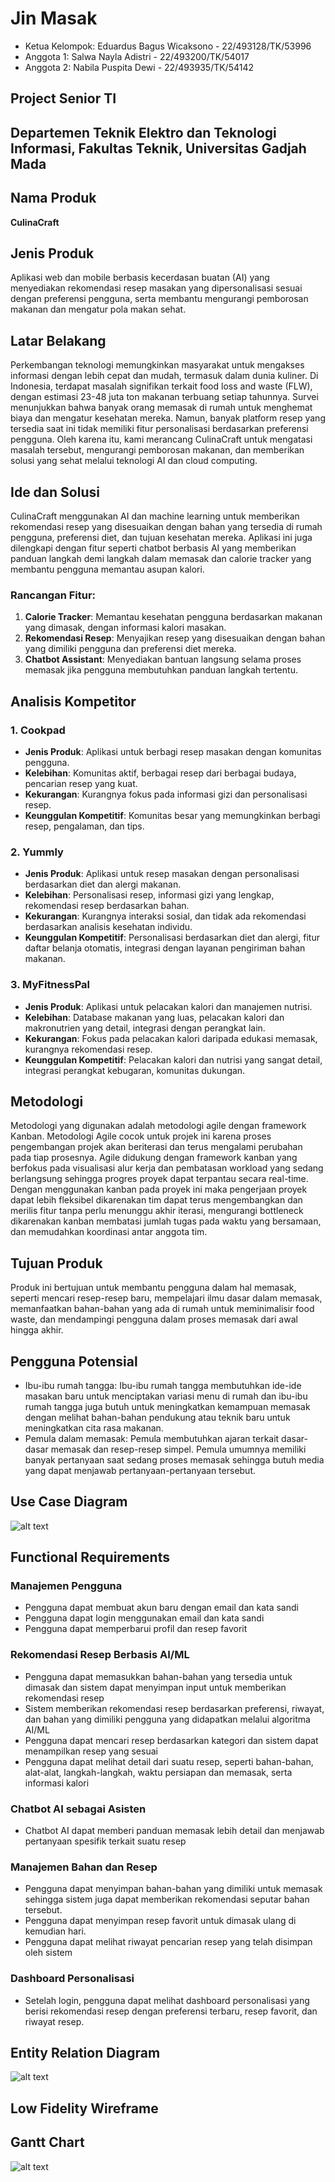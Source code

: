 # Jin Masak

- Ketua Kelompok: Eduardus Bagus Wicaksono - 22/493128/TK/53996
- Anggota 1: Salwa Nayla Adistri - 22/493200/TK/54017
- Anggota 2: Nabila Puspita Dewi - 22/493935/TK/54142

## Project Senior TI

## Departemen Teknik Elektro dan Teknologi Informasi, Fakultas Teknik, Universitas Gadjah Mada

## Nama Produk
**CulinaCraft**

## Jenis Produk
Aplikasi web dan mobile berbasis kecerdasan buatan (AI) yang menyediakan rekomendasi resep masakan yang dipersonalisasi sesuai dengan preferensi pengguna, serta membantu mengurangi pemborosan makanan dan mengatur pola makan sehat.

## Latar Belakang
Perkembangan teknologi memungkinkan masyarakat untuk mengakses informasi dengan lebih cepat dan mudah, termasuk dalam dunia kuliner. Di Indonesia, terdapat masalah signifikan terkait food loss and waste (FLW), dengan estimasi 23-48 juta ton makanan terbuang setiap tahunnya. Survei menunjukkan bahwa banyak orang memasak di rumah untuk menghemat biaya dan mengatur kesehatan mereka. Namun, banyak platform resep yang tersedia saat ini tidak memiliki fitur personalisasi berdasarkan preferensi pengguna. Oleh karena itu, kami merancang CulinaCraft untuk mengatasi masalah tersebut, mengurangi pemborosan makanan, dan memberikan solusi yang sehat melalui teknologi AI dan cloud computing.

## Ide dan Solusi
CulinaCraft menggunakan AI dan machine learning untuk memberikan rekomendasi resep yang disesuaikan dengan bahan yang tersedia di rumah pengguna, preferensi diet, dan tujuan kesehatan mereka. Aplikasi ini juga dilengkapi dengan fitur seperti chatbot berbasis AI yang memberikan panduan langkah demi langkah dalam memasak dan calorie tracker yang membantu pengguna memantau asupan kalori.

### Rancangan Fitur:
1. **Calorie Tracker**: Memantau kesehatan pengguna berdasarkan makanan yang dimasak, dengan informasi kalori masakan.
2. **Rekomendasi Resep**: Menyajikan resep yang disesuaikan dengan bahan yang dimiliki pengguna dan preferensi diet mereka.
3. **Chatbot Assistant**: Menyediakan bantuan langsung selama proses memasak jika pengguna membutuhkan panduan langkah tertentu.

## Analisis Kompetitor

### 1. Cookpad
- **Jenis Produk**: Aplikasi untuk berbagi resep masakan dengan komunitas pengguna.
- **Kelebihan**: Komunitas aktif, berbagai resep dari berbagai budaya, pencarian resep yang kuat.
- **Kekurangan**: Kurangnya fokus pada informasi gizi dan personalisasi resep.
- **Keunggulan Kompetitif**: Komunitas besar yang memungkinkan berbagi resep, pengalaman, dan tips.

### 2. Yummly
- **Jenis Produk**: Aplikasi untuk resep masakan dengan personalisasi berdasarkan diet dan alergi makanan.
- **Kelebihan**: Personalisasi resep, informasi gizi yang lengkap, rekomendasi resep berdasarkan bahan.
- **Kekurangan**: Kurangnya interaksi sosial, dan tidak ada rekomendasi berdasarkan analisis kesehatan individu.
- **Keunggulan Kompetitif**: Personalisasi berdasarkan diet dan alergi, fitur daftar belanja otomatis, integrasi dengan layanan pengiriman bahan makanan.

### 3. MyFitnessPal
- **Jenis Produk**: Aplikasi untuk pelacakan kalori dan manajemen nutrisi.
- **Kelebihan**: Database makanan yang luas, pelacakan kalori dan makronutrien yang detail, integrasi dengan perangkat lain.
- **Kekurangan**: Fokus pada pelacakan kalori daripada edukasi memasak, kurangnya rekomendasi resep.
- **Keunggulan Kompetitif**: Pelacakan kalori dan nutrisi yang sangat detail, integrasi perangkat kebugaran, komunitas dukungan.

## Metodologi
Metodologi yang digunakan adalah metodologi agile dengan framework Kanban. Metodologi Agile cocok untuk projek ini karena proses pengembangan projek akan beriterasi dan terus mengalami perubahan pada tiap prosesnya. Agile didukung dengan framework kanban yang berfokus pada visualisasi alur kerja dan pembatasan workload yang sedang berlangsung sehingga progres proyek dapat terpantau secara real-time. Dengan menggunakan kanban pada proyek ini maka pengerjaan proyek dapat lebih fleksibel dikarenakan tim dapat terus mengembangkan dan merilis fitur tanpa perlu menunggu akhir iterasi, mengurangi bottleneck dikarenakan kanban membatasi jumlah tugas pada waktu yang bersamaan, dan memudahkan koordinasi antar anggota tim. 

## Tujuan Produk
Produk ini bertujuan untuk membantu pengguna dalam hal memasak, seperti mencari resep-resep baru, mempelajari ilmu dasar dalam memasak, memanfaatkan bahan-bahan yang ada di rumah untuk meminimalisir food waste, dan mendampingi pengguna dalam proses memasak dari awal hingga akhir.

## Pengguna Potensial
- Ibu-ibu rumah tangga: Ibu-ibu rumah tangga membutuhkan ide-ide masakan baru untuk menciptakan variasi menu di rumah dan ibu-ibu rumah tangga juga butuh untuk meningkatkan kemampuan memasak dengan melihat bahan-bahan pendukung atau teknik baru untuk meningkatkan cita rasa makanan.
- Pemula dalam memasak: Pemula membutuhkan ajaran terkait dasar-dasar memasak dan resep-resep simpel. Pemula umumnya memiliki banyak pertanyaan saat sedang proses memasak sehingga butuh media yang dapat menjawab pertanyaan-pertanyaan tersebut.

## Use Case Diagram
![alt text](assets/use_case.png)

## Functional Requirements
### Manajemen Pengguna
- Pengguna dapat membuat akun baru dengan email dan kata sandi
- Pengguna dapat login menggunakan email dan kata sandi
- Pengguna dapat memperbarui profil dan resep favorit
### Rekomendasi Resep Berbasis AI/ML
- Pengguna dapat memasukkan bahan-bahan yang tersedia untuk dimasak dan sistem dapat menyimpan input untuk memberikan rekomendasi resep
- Sistem memberikan rekomendasi resep berdasarkan preferensi, riwayat, dan bahan yang dimiliki pengguna yang didapatkan melalui algoritma AI/ML
- Pengguna dapat mencari resep berdasarkan kategori dan sistem dapat menampilkan resep yang sesuai
- Pengguna dapat melihat detail dari suatu resep, seperti bahan-bahan, alat-alat, langkah-langkah, waktu persiapan dan memasak, serta informasi kalori
### Chatbot AI sebagai Asisten
- Chatbot AI dapat memberi panduan memasak lebih detail dan menjawab pertanyaan spesifik terkait suatu resep
### Manajemen Bahan dan Resep
- Pengguna dapat menyimpan bahan-bahan yang dimiliki untuk memasak sehingga sistem juga dapat memberikan rekomendasi seputar bahan tersebut.
- Pengguna dapat menyimpan resep favorit untuk dimasak ulang di kemudian hari.
- Pengguna dapat melihat riwayat pencarian resep yang telah disimpan oleh sistem
### Dashboard Personalisasi
- Setelah login, pengguna dapat melihat dashboard personalisasi yang berisi rekomendasi resep dengan preferensi terbaru, resep favorit, dan riwayat resep.

## Entity Relation Diagram
![alt text](assets/erd.png)

## Low Fidelity Wireframe

## Gantt Chart
![alt text](assets/gannt_chart.png)
